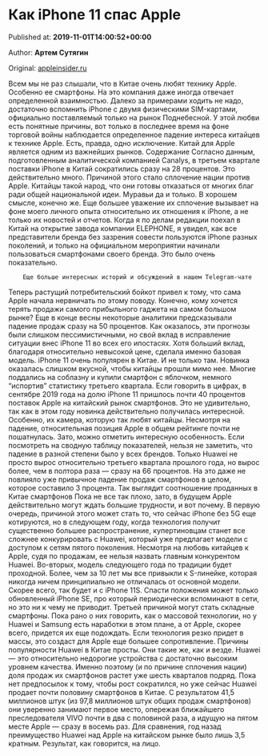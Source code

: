 
# Как iPhone 11 спас Apple

Published at: **2019-11-01T14:00:52+00:00**

Author: **Артем Сутягин**

Original: [appleinsider.ru](https://appleinsider.ru/analysis/kak-iphone-11-spas-apple.html)

Всем мы не раз слышали, что в Китае очень любят технику Apple. Особенно ее смартфоны. На это компания даже иногда отвечает определенной взаимностью. Далеко за примерами ходить не надо, достаточно вспомнить iPhone с двумя физическими SIM-картами, официально поставляемый только на рынок Поднебесной. У этой любви есть понятные причины, вот только в последнее время на фоне торговой войны наблюдается определенное падение интереса китайцев к технике Apple. Есть, правда, одно исключение.
Китай для Apple является одним из важнейших рынков.
Содержание
Согласно данным, подготовленным аналитической компанией Canalys, в третьем квартале поставки iPhone в Китай сократились сразу на 28 процентов. Это действительно много. Причиной этого стало сплочение нации против Apple. Китайцы такой народ, что они готовы отказаться от многих благ ради общей национальной идеи. Муравьи да и только. В хорошем смысле, конечно же.
Еще большее уважение их сплочение вызывает на фоне моего личного опыта относительно их отношения к iPhone, а не только их новостей и отчетов. Когда я по делам редакции поехал в Китай на открытие завода компании ELEPHONE, я увидел, как все представители бренда без зазрения совести пользуются iPhone разных поколений, и только на официальном мероприятии начинали пользоваться смартфонами своего бренда. Это было очень показательно.

        Еще больше интересных историй и обсуждений в нашем Telegram-чате
      
Теперь растущий потребительский бойкот привел к тому, что сама Apple начала нервничать по этому поводу. Конечно, кому хочется терять продажи самого прибыльного гаджета на самом большом рынке?
Еще в конце весны некоторые аналитики предсказывали падение продаж сразу на 50 процентов. Как оказалось, эти прогнозы были слишком пессимистичными, но свой вклад в исправление ситуации внес iPhone 11 во всех его ипостасях. Хотя больший вклад, благодаря относительно невысокой цене, сделала именно базовая модель.
iPhone 11 очень популярен в Китае. И не только там.
Новинка оказалась слишком вкусной, чтобы китайцы прошли мимо нее. Многие поддались на соблазну и купили смартфон с яблочком, немного “испортив” статистику третьего квартала.
Если говорить в цифрах, в сентябре 2019 года на долю iPhone 11 пришлось почти 40 процентов поставок Apple на китайский рынок смартфонов. Это не удивительно, так как в этом году новинка действительно получилась интересной. Особенно, их камера, которую так любят китайцы.
Несмотря на падение, относительная позиция Apple в общем рейтинге почти не пошатнулась. Зато, можно отметить интересную особенность. Если посмотреть на сводную таблицу показателей, нельзя не заметить, что падение в разной степени было у всех брендов. Только Huawei не просто вырос относительно третьего квартала прошлого года, но вырос более, чем в полтора раза — сразу на 66 процентов. На это даже не повлияло уже привычное падение продаж смартфонов в целом, которое составило 3 процента.
Так выглядит соотношение проданных в Китае смартфонов
Пока не все так плохо, зато, в будущем Apple действительно могут ждать большие трудности, и вот почему.
В первую очередь, причиной этого может стать то, что сейчас iPhone без 5G еще котируются, но в следующем году, когда технология получит существенно большее распространение, купертиновцам станет все сложнее конкурировать с Huawei, который уже предлагает модели с доступом к сетям пятого поколения.
Несмотря на любовь китайцев к Apple, судя по продажам, ее нельзя назвать главным конкурентом Huawei.
Во-вторых, модель следующего года по традиции будет проходной. Более, чем за 10 лет мы все привыкли к S-линейке, которая никогда ничем принципиально не отличалась от основной модели. Скорее всего, так будет и с iPhone 11S. Спасти положения может только обновленный iPhone SE, про который периодически вспоминают в сети, но это ни к чему не приводит.
Третьей причиной могут стать складные смартфоны. Пока рано о них говорить, как о массовой технологии, но у Huawei и Samsung есть наработки в этом плане, а от Apple, скорее всего, придется их еще подождать. Если технология резко придет в массы, это создаст для Apple еще большее сопротивление.
Причины популярности Huawei в Китае просты. Они такие же, как и везде. Huawei — это относительно недорогие устройства с достаточно высоким уровнем качества. Именно поэтому (и по причине сплочения нации) доля продаж их смартфонов растет уже шесть кварталов подряд.
Пока нет предпосылок к тому, чтобы рост сократился, но уже сейчас Huawei продает почти половину смартфонов в Китае. С результатом 41,5 миллионов штук (из 97,8 миллионов штук общих продаж смартфонов) они уверенно занимают первое место, опережая ближайшего преследователя VIVO почти в два с половиной раза, а идущую на пятом месте Apple — сразу в восемь раз. Для сравнения, год назад преимущество Huawei над Apple на китайском рынке было лишь 3,5 кратным. Результат, как говорится, на лицо.
